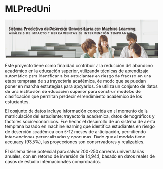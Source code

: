 # MLPredUni

![Image Alt](https://github.com/larissa-cb/MLPredUni/blob/main/Banner%20(1).png?raw=true)

Este proyecto tiene como finalidad contribuir a la reducción del abandono académico en la educación superior, utilizando técnicas de aprendizaje automático para identificar a los estudiantes en riesgo de fracaso en una etapa temprana de su trayectoria académica, de modo que se puedan poner en marcha estrategias para apoyarlos. Se utiliza un conjunto de datos de una institución de educación superior para construir modelos de clasificación que permitan predecir el rendimiento académico de los estudiantes. 

El conjunto de datos incluye información conocida en el momento de la matriculación del estudiante: trayectoria académica, datos demográficos y factores socioeconómicos. Fue hecho el desarrollo de un sistema de alerta temprana basado en machine learning que identifica estudiantes en riesgo de deserción académica con 6-12 meses de anticipación, permitiendo intervenciones personalizadas y oportunas. Dado que el modelo tiene accuracy (93.5%), las proyecciones son conservadoras y realizables. 

 El sistema tiene potencial para salvar 200-250 carreras universitarias anuales, con un retorno de inversión de 14,94:1, basado en datos reales de casos de estudio internacionales comprobados.
